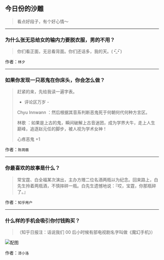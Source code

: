 ## 今日份的沙雕

> 看点好段子，有个好心情～


 
---

### 为什么张无忌给女的输内力要脱衣服，男的不用？

> 你们看正面，无忌看背面。你们还话多，我的天。( •̅_•̅ )


作者：`林夕`

---

### 如果你发现一只恶鬼在你床头，你会怎么做？

> 赶紧的来，先给我读一遍字表。
> 
> - 评论区万岁 -
> 
> Chyu Innwann ：然后根据其音系判断恶鬼死于何朝何代何种方言区。
> 
> 林歌 ：如果是上古的鬼，瞬间破解上古音迷团，成为学界大牛，走上人生巅峰，追逐赵元任的脚步，被人视为学术女神！
> 
> 心疼恶鬼 +1


作者：`陈蒟蒻`

---

### 你最喜欢的故事是什么？

> 常宝霆、白全福某次演出，主办方赠二位名酒两瓶以为纪念。回来路上，白先生拎着两瓶酒，不慎摔碎一瓶。白先生遗憾地说：『哎，宝霆，你那瓶碎了。』


作者：`知乎用户`

---

### 什么样的手机会吸引你付钱购买？

> （知乎日报注：话说我们 00 后小时候有部电视剧名字叫做《魔幻手机》）



![配图](http://pic2.zhimg.com/70/d9da22ee58b97aa685d86ee8a0cb9049_b.jpg)


作者：`漆小洛`